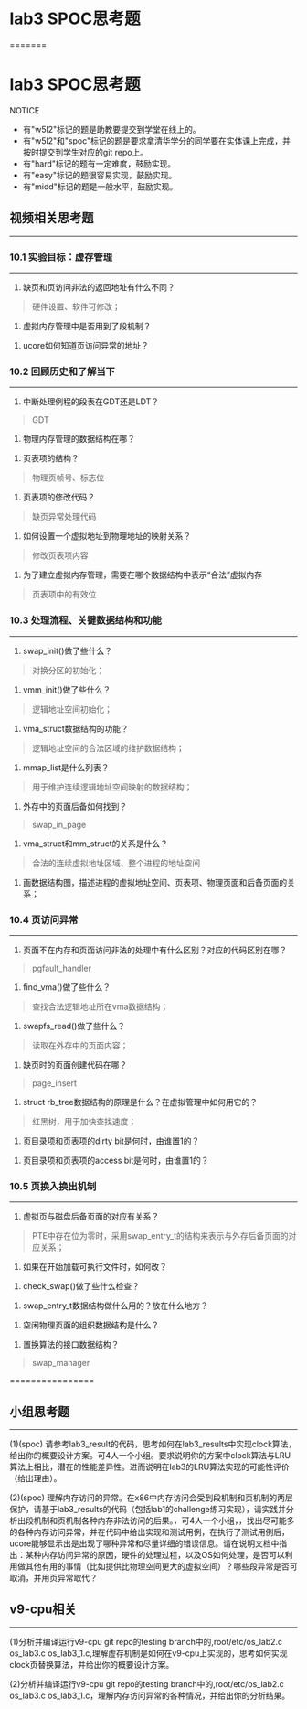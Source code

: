 # lab3 SPOC思考题

=======
# lab3 SPOC思考题

NOTICE
- 有"w5l2"标记的题是助教要提交到学堂在线上的。
- 有"w5l2"和"spoc"标记的题是要求拿清华学分的同学要在实体课上完成，并按时提交到学生对应的git repo上。
- 有"hard"标记的题有一定难度，鼓励实现。
- 有"easy"标记的题很容易实现，鼓励实现。
- 有"midd"标记的题是一般水平，鼓励实现。

## 视频相关思考题
---

### 10.1 实验目标：虚存管理
---

1. 缺页和页访问非法的返回地址有什么不同？

 > 硬件设置、软件可修改；

1. 虚拟内存管理中是否用到了段机制？

 > 

1. ucore如何知道页访问异常的地址？

 > 

### 10.2 回顾历史和了解当下
---

1. 中断处理例程的段表在GDT还是LDT？

 > GDT

1. 物理内存管理的数据结构在哪？

 > 

1. 页表项的结构？

 > 物理页帧号、标志位

1. 页表项的修改代码？

 > 缺页异常处理代码
 
1. 如何设置一个虚拟地址到物理地址的映射关系？

 > 修改页表项内容
 
1. 为了建立虚拟内存管理，需要在哪个数据结构中表示“合法”虚拟内存

 > 页表项中的有效位
 
### 10.3 处理流程、关键数据结构和功能
---

1. swap_init()做了些什么？

 > 对换分区的初始化；

1. vmm_init()做了些什么？

 > 逻辑地址空间初始化；

1. vma_struct数据结构的功能？

 > 逻辑地址空间的合法区域的维护数据结构；

1. mmap_list是什么列表？

 > 用于维护连续逻辑地址空间映射的数据结构；

1. 外存中的页面后备如何找到？

 > swap_in_page

1. vma_struct和mm_struct的关系是什么？

 > 合法的连续虚拟地址区域、整个进程的地址空间

1. 画数据结构图，描述进程的虚拟地址空间、页表项、物理页面和后备页面的关系；

 > 

### 10.4 页访问异常
---

1. 页面不在内存和页面访问非法的处理中有什么区别？对应的代码区别在哪？

 > pgfault_handler
 
1. find_vma()做了些什么？

 > 查找合法逻辑地址所在vma数据结构；
 
1. swapfs_read()做了些什么？

 > 读取在外存中的页面内容；
 
1. 缺页时的页面创建代码在哪？

 > page_insert
 
1. struct rb_tree数据结构的原理是什么？在虚拟管理中如何用它的？

 > 红黑树，用于加快查找速度；
 
1. 页目录项和页表项的dirty bit是何时，由谁置1的？

 > 
 
1. 页目录项和页表项的access bit是何时，由谁置1的？

 > 

### 10.5 页换入换出机制
---

1. 虚拟页与磁盘后备页面的对应有关系？

 > PTE中存在位为零时，采用swap_entry_t的结构来表示与外存后备页面的对应关系；
 
1. 如果在开始加载可执行文件时，如何改？

 > 
 
1. check_swap()做了些什么检查？

 > 
 
1. swap_entry_t数据结构做什么用的？放在什么地方？

 > 
 
1. 空闲物理页面的组织数据结构是什么？

 > 
 
1. 置换算法的接口数据结构？

 > swap_manager

================


## 小组思考题
---
(1)(spoc) 请参考lab3_result的代码，思考如何在lab3_results中实现clock算法，给出你的概要设计方案。可4人一个小组。要求说明你的方案中clock算法与LRU算法上相比，潜在的性能差异性。进而说明在lab3的LRU算法实现的可能性评价（给出理由）。

(2)(spoc) 理解内存访问的异常。在x86中内存访问会受到段机制和页机制的两层保护，请基于lab3_results的代码（包括lab1的challenge练习实现），请实践并分析出段机制和页机制各种内存非法访问的后果。，可4人一个小组，，找出尽可能多的各种内存访问异常，并在代码中给出实现和测试用例，在执行了测试用例后，ucore能够显示出是出现了哪种异常和尽量详细的错误信息。请在说明文档中指出：某种内存访问异常的原因，硬件的处理过程，以及OS如何处理，是否可以利用做其他有用的事情（比如提供比物理空间更大的虚拟空间）？哪些段异常是否可取消，并用页异常取代？

## v9-cpu相关
---
(1)分析并编译运行v9-cpu git repo的testing branch中的,root/etc/os_lab2.c os_lab3.c os_lab3_1.c,理解虚存机制是如何在v9-cpu上实现的，思考如何实现clock页替换算法，并给出你的概要设计方案。

(2)分析并编译运行v9-cpu git repo的testing branch中的,root/etc/os_lab2.c os_lab3.c os_lab3_1.c，理解内存访问异常的各种情况，并给出你的分析结果。
